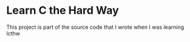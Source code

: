 # Learn C the Hard Way 
This project is part of the source code that I wrote when I was learning lcthw

